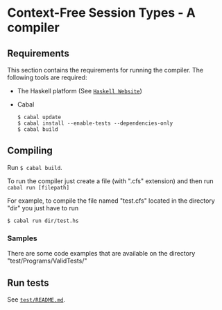 # Context-Free Session Types - A compiler

## Requirements

This section contains the requirements for running the compiler.
The following tools are required:

  * The Haskell platform (See [`Haskell Website`](https://www.haskell.org/platform/))
  * Cabal

    ```
    $ cabal update
    $ cabal install --enable-tests --dependencies-only
    $ cabal build
    ```

## Compiling

Run ``` $ cabal build ```.

To run the compiler just create a file (with ".cfs" extension) and then run ``` cabal run [filepath] ```

For example, to compile the file named "test.cfs" located in the directory "dir" you just have to run
```
$ cabal run dir/test.hs
```

### Samples
There are some code examples that are available on the directory "test/Programs/ValidTests/"

## Run tests

See [`test/README.md`](test/README.md).
